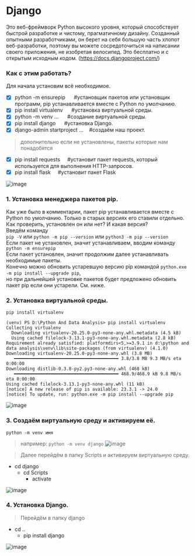 # Django
Это веб-фреймворк Python высокого уровня, который способствует быстрой разработке и чистому, прагматичному дизайну. Созданный опытными разработчиками, он берет на себя большую часть хлопот веб-разработки, поэтому вы можете сосредоточиться на написании своего приложения, не изобретая велосипед. Это бесплатно и с открытым исходным кодом. (https://docs.djangoproject.com/)

### Как с этим работать? 
Для начала установим всё необходимое.

- [X] python -m ensurepip&nbsp;&nbsp;&nbsp;&nbsp;&nbsp;&nbsp;#установщик пакетов или установщик программ, pip устанавливается вместе с Python по умолчанию.
- [X] pip install virtualenv&nbsp;&nbsp;&nbsp;&nbsp;&nbsp;&nbsp;#установка виртуальной среды.	
- [X] python -m venv ...&nbsp;&nbsp;&nbsp;&nbsp;&nbsp;&nbsp;#создание виртуальной среды.
- [X] pip install django&nbsp;&nbsp;&nbsp;&nbsp;&nbsp;&nbsp;#установка Django.
- [X] django-admin startproject ...&nbsp;&nbsp;&nbsp;&nbsp;#создаём наш проект.

> дополнительно если не установлены, пакеты которые нам понадобятся<br>

- [X] pip install requests&nbsp;&nbsp;&nbsp;&nbsp;&nbsp;#установит пакет requests, который используется для выполнения HTTP-запросов.
- [X] pip install flask&nbsp;&nbsp;&nbsp;&nbsp;&nbsp;#установит пакет Flask

![image](https://github.com/tvgVita69/Django/assets/98489171/cfd80a6f-ed6f-4667-b383-51441295b670)

### 1. Установка менеджера пакетов pip.
Как уже было в комментарии, пакет pip устанавливается вместе с Python по умолчанию. Только в старых версиях его ставили отдельно.<br>
Как проверить, установлен он или нет? И какая версия?<br>
Введём команду<br>
``pip -V`` или ``python -m pip --version`` или ``python3 -m pip --version``
<br>Если пакет не установлен, значит устанавливаем, вводим команду<br>
``python -m ensurepip``
<br>Если пакет установлен, значит продолжим далее устанавливать необходимые пакеты.<br>
Конечно можно обновить устаревшую версию pip командой ``python.exe -m pip install --upgrade pip``, <br>
но при дальнейшей установке пакетов будет предложено обновить пакет pip если они устарели. См. ниже. <br>

### 2. Установка виртуальной среды.	
``pip install virtualenv``

```
(venv) PS D:\Python And Data Analysis> pip install virtualenv
Collecting virtualenv
  Downloading virtualenv-20.25.0-py3-none-any.whl.metadata (4.5 kB)
  Using cached filelock-3.13.1-py3-none-any.whl.metadata (2.8 kB)
Requirement already satisfied: platformdirs<5,>=3.9.1 in d:\python and data analysis\venv\lib\site-packages (from virtualenv) (4.1.0)
Downloading virtualenv-20.25.0-py3-none-any.whl (3.8 MB)
   ━━━━━━━━━━━━━━━━━━━━━━━━━━━━━━━━━━━━━━━━ 3.8/3.8 MB 9.3 MB/s eta 0:00:00
Downloading distlib-0.3.8-py2.py3-none-any.whl (468 kB)
   ━━━━━━━━━━━━━━━━━━━━━━━━━━━━━━━━━━━━━━━━ 468.9/468.9 kB 9.8 MB/s eta 0:00:00
Using cached filelock-3.13.1-py3-none-any.whl (11 kB)
[notice] A new release of pip is available: 23.3.1 -> 24.0
[notice] To update, run: python.exe -m pip install --upgrade pip
```
![image](https://github.com/tvgVita69/Django/assets/98489171/64d370ae-ab82-4ac3-b9d7-b253232fb999)

### 3. Создаём виртуальную среду и активируем её.
``python -m venv имя ``

> например: ``python -m venv django``
![image](https://github.com/tvgVita69/Django/assets/98489171/e96c67b0-0ed0-40fc-88e1-f6a1ff65ef4f)

> Далее перейдём в папку Scripts и активируем виртуальную среду.
- cd django
  - cd Scripts
    - activate

![image](https://github.com/tvgVita69/Django/assets/98489171/c14df737-adc3-4a40-b044-9e789e0eae6c)

### 4. Установка Django.

> Перейдём в папку django
- cd ..
  - pip install django

![image](https://github.com/tvgVita69/Django/assets/98489171/8167c2fd-97d7-4155-add5-3913f6196e2c)







